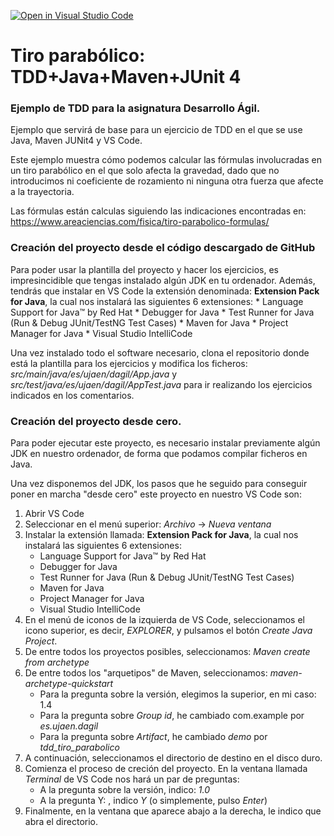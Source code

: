 [![Open in Visual Studio Code](https://classroom.github.com/assets/open-in-vscode-c66648af7eb3fe8bc4f294546bfd86ef473780cde1dea487d3c4ff354943c9ae.svg)](https://classroom.github.com/online_ide?assignment_repo_id=10220305&assignment_repo_type=AssignmentRepo)
# Tiro parabólico: TDD+Java+Maven+JUnit 4
### Ejemplo de TDD para la asignatura Desarrollo Ágil.
Ejemplo que servirá de base para un ejercicio de TDD en el que se use Java, Maven JUNit4 y VS Code.

Este ejemplo muestra cómo podemos calcular las fórmulas involucradas en un tiro parabólico en el que solo afecta la gravedad, dado que no introducimos ni coeficiente de rozamiento ni ninguna otra fuerza que afecte a la trayectoria.

Las fórmulas están calculas siguiendo las indicaciones encontradas en: https://www.areaciencias.com/fisica/tiro-parabolico-formulas/ 

### Creación del proyecto desde el código descargado de GitHub
Para poder usar la plantilla del proyecto y hacer los ejercicios, es impresincidible que tengas instalado algún JDK en tu ordenador. Además, tendrás que instalar en VS Code la extensión denominada: **Extension Pack for Java**, la cual nos instalará las siguientes 6 extensiones:
    * Language Support for Java™ by Red Hat
    * Debugger for Java
    * Test Runner for Java (Run & Debug JUnit/TestNG Test Cases)
    * Maven for Java
    * Project Manager for Java
    * Visual Studio IntelliCode

Una vez instalado todo el software necesario, clona el repositorio donde está la plantilla para los ejercicios y modifica los ficheros: *src/main/java/es/ujaen/dagil/App.java* y *src/test/java/es/ujaen/dagil/AppTest.java* para ir realizando los ejercicios indicados en los comentarios.

### Creación del proyecto desde cero.
Para poder ejecutar este proyecto, es necesario instalar previamente algún JDK en nuestro ordenador, de forma que podamos compilar ficheros en Java.

Una vez disponemos del JDK, los pasos que he seguido para conseguir poner en marcha "desde cero" este proyecto en nuestro VS Code son:

1. Abrir VS Code
2. Seleccionar en el menú superior:  *Archivo* -> *Nueva ventana*
3. Instalar la extensión llamada: **Extension Pack for Java**, la cual nos instalará las siguientes 6 extensiones:
    * Language Support for Java™ by Red Hat
    * Debugger for Java
    * Test Runner for Java (Run & Debug JUnit/TestNG Test Cases)
    * Maven for Java
    * Project Manager for Java
    * Visual Studio IntelliCode
4. En el menú de iconos de la izquierda de VS Code, seleccionamos el icono superior, es decir, *EXPLORER*, y pulsamos el botón *Create Java Project*.
5. De entre todos los proyectos posibles, seleccionamos: *Maven create from archetype*
6. De entre todos los "arquetipos" de Maven, seleccionamos: *maven-archetype-quickstart*
    * Para la pregunta sobre la versión, elegimos la superior, en mi caso: 1.4
    * Para la pregunta sobre *Group id*, he cambiado com.example por *es.ujaen.dagil*
    * Para la pregunta sobre *Artifact*, he cambiado *demo* por *tdd_tiro_parabolico*
7. A continuación, seleccionamos el directorio de destino en el disco duro.
8. Comienza el proceso de creción del proyecto. En la ventana llamada *Terminal* de VS Code nos hará un par de preguntas:
    * A la pregunta sobre la versión, indico: *1.0*
    * A la pregunta Y: , indico *Y*  (o simplemente, pulso *Enter*)
9. Finalmente, en la ventana que aparece abajo a la derecha, le indico que abra el directorio.


###